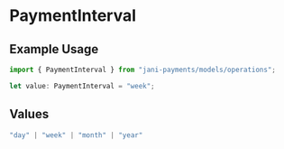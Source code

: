 # PaymentInterval

## Example Usage

```typescript
import { PaymentInterval } from "jani-payments/models/operations";

let value: PaymentInterval = "week";
```

## Values

```typescript
"day" | "week" | "month" | "year"
```
